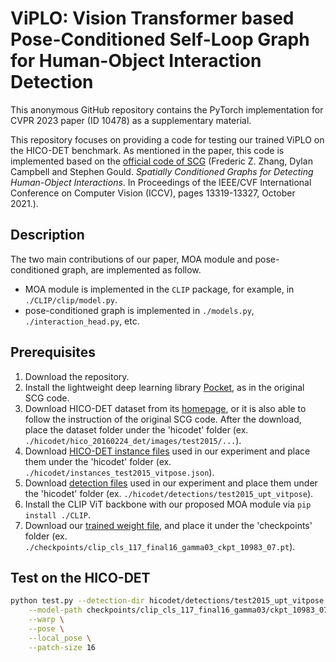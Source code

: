 # ViPLO: Vision Transformer based Pose-Conditioned Self-Loop Graph for Human-Object Interaction Detection

This anonymous GitHub repository contains the PyTorch implementation for CVPR 2023 paper (ID 10478) as a supplementary material.

This repository focuses on providing a code for testing our trained ViPLO on the HICO-DET benchmark. As mentioned in the paper, this code is implemented based on the [official code of SCG](https://github.com/fredzzhang/spatially-conditioned-graphs) (Frederic Z. Zhang, Dylan Campbell and Stephen Gould. _Spatially Conditioned Graphs for Detecting Human-Object Interactions_. In Proceedings of the IEEE/CVF International Conference on Computer Vision (ICCV), pages 13319-13327, October 2021.).

## Description
The two main contributions of our paper, MOA module and pose-conditioned graph, are implemented as follow.
- MOA module is implemented in the `CLIP` package, for example, in `./CLIP/clip/model.py`.
- pose-conditioned graph is implemented in `./models.py`, `./interaction_head.py`, etc.


## Prerequisites

1. Download the repository.
2. Install the lightweight deep learning library [Pocket](https://github.com/fredzzhang/pocket), as in the original SCG code.
3. Download HICO-DET dataset from its [homepage](http://www-personal.umich.edu/~ywchao/hico/), or it is also able to follow the instruction of the original SCG code. After the download, place the dataset folder under the 'hicodet' folder (ex. `./hicodet/hico_20160224_det/images/test2015/...`).
4. Download [HICO-DET instance files](https://drive.google.com/drive/folders/1AdkHC_1HwKmbDY1uKCdFVHga2uPOKtmC?usp=sharing) used in our experiment and place them under the 'hicodet' folder (ex. `./hicodet/instances_test2015_vitpose.json`).
5. Download [detection files](https://drive.google.com/drive/folders/1Jk3YTFSZou9CX0UB2wSrdms4oMdmEyN2?usp=share_link) used in our experiment and place them under the 'hicodet' folder (ex. `./hicodet/detections/test2015_upt_vitpose`).
6. Install the CLIP ViT backbone with our proposed MOA module via `pip install ./CLIP`.
7. Download our [trained weight file](https://drive.google.com/drive/folders/1G64HJ8strFSCudZQysUWvAtvifnOkBFP?usp=sharing), and place it under the 'checkpoints' folder (ex. `./checkpoints/clip_cls_117_final16_gamma03_ckpt_10983_07.pt`).

## Test on the HICO-DET

```bash
python test.py --detection-dir hicodet/detections/test2015_upt_vitpose \
    --model-path checkpoints/clip_cls_117_final16_gamma03/ckpt_10983_07.pt \
    --warp \
    --pose \
    --local_pose \
    --patch-size 16
```
